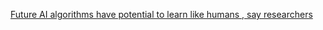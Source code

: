 [Future AI algorithms have potential to learn like humans , say researchers](https://qi.tc/qi/115197)